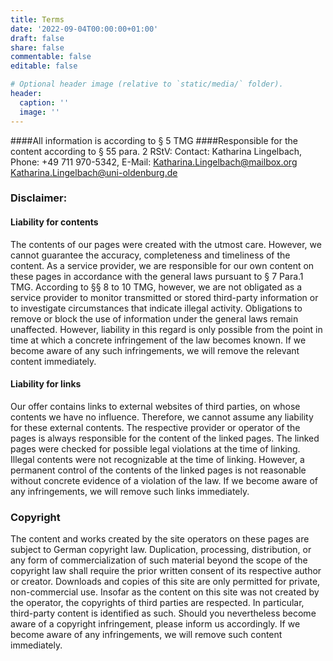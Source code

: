 ```yaml
---
title: Terms
date: '2022-09-04T00:00:00+01:00'
draft: false
share: false
commentable: false
editable: false

# Optional header image (relative to `static/media/` folder).
header:
  caption: ''
  image: ''
---
```


####All information is according to § 5 TMG
####Responsible for the content according to § 55 para. 2 RStV:
Contact: Katharina Lingelbach,
Phone: +49 711 970-5342,
E-Mail: Katharina.Lingelbach@mailbox.org
	Katharina.Lingelbach@uni-oldenburg.de

### Disclaimer: 
#### Liability for contents

The contents of our pages were created with the utmost care. 
However, we cannot guarantee the accuracy, completeness and timeliness of the content. 
As a service provider, we are responsible for our own content on these pages in accordance with the general laws pursuant to § 7 Para.1 TMG. 
According to §§ 8 to 10 TMG, however, we are not obligated as a service provider to monitor transmitted or stored third-party information or to investigate circumstances that indicate illegal activity. 
Obligations to remove or block the use of information under the general laws remain unaffected. 
However, liability in this regard is only possible from the point in time at which a concrete infringement of the law becomes known. 
If we become aware of any such infringements, we will remove the relevant content immediately.

#### Liability for links

Our offer contains links to external websites of third parties, on whose contents we have no influence. 
Therefore, we cannot assume any liability for these external contents. 
The respective provider or operator of the pages is always responsible for the content of the linked pages. 
The linked pages were checked for possible legal violations at the time of linking. Illegal contents were not recognizable at the time of linking. 
However, a permanent control of the contents of the linked pages is not reasonable without concrete evidence of a violation of the law. 
If we become aware of any infringements, we will remove such links immediately.

### Copyright

The content and works created by the site operators on these pages are subject to German copyright law. 
Duplication, processing, distribution, or any form of commercialization of such material beyond the scope of the copyright law shall require the prior written consent of its respective author or creator. 
Downloads and copies of this site are only permitted for private, non-commercial use. 
Insofar as the content on this site was not created by the operator, the copyrights of third parties are respected. 
In particular, third-party content is identified as such. Should you nevertheless become aware of a copyright infringement, please inform us accordingly. 
If we become aware of any infringements, we will remove such content immediately.
